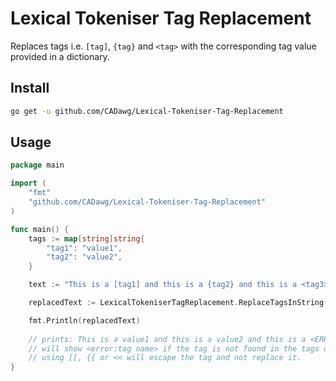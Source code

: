 # Lexical Tokeniser Tag Replacement

Replaces tags i.e. `[tag]`, `{tag}` and `<tag>` with the corresponding tag value provided in a dictionary.

## Install

```bash
go get -u github.com/CADawg/Lexical-Tokeniser-Tag-Replacement
```

## Usage

```go
package main

import (
    "fmt"
    "github.com/CADawg/Lexical-Tokeniser-Tag-Replacement"
)

func main() {
    tags := map[string]string{
        "tag1": "value1",
        "tag2": "value2",
    }

    text := "This is a [tag1] and this is a {tag2} and this is a <tag3> [tag3] and this is an [[escaped tag]."

    replacedText := LexicalTokeniserTagReplacement.ReplaceTagsInString(text, tags)

    fmt.Println(replacedText)
    
    // prints: This is a value1 and this is a value2 and this is a <ERROR:tag3> [ERROR:tag3] and this is an [escaped tag].
    // will show <error:tag name> if the tag is not found in the tags dictionary
    // using [[, {{ or << will escape the tag and not replace it.
}
```